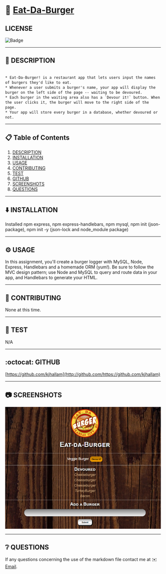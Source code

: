 
# 🍔 [Eat-Da-Burger](https://github.com/kjhallam/13_burger.git)

## LICENSE

![Badge](https://img.shields.io/badge/license-MIT-brightgreen)

---

## 📓 DESCRIPTION

```

* Eat-Da-Burger! is a restaurant app that lets users input the names of burgers they'd like to eat.  
* Whenever a user submits a burger's name, your app will display the burger on the left side of the page -- waiting to be devoured.  
* Each burger in the waiting area also has a `Devour it!` button. When the user clicks it, the burger will move to the right side of the page.  
* Your app will store every burger in a database, whether devoured or not.

```

---

## 📋 Table of Contents

  1. [DESCRIPTION](#description)
  2. [INSTALLATION](#installation)
  3. [USAGE](#usage)
  4. [CONTRIBUTING](#contributing)
  5. [TEST](#test)
  6. [GITHUB](#github)
  7. [SCREENSHOTS](#screenshots)
  8. [QUESTIONS](#questions)
  
---

## ⬇️ INSTALLATION

Installed npm express, npm express-handlebars, npm mysql, npm init (json-package), npm init -y (json-lock and node_module package)

---

## ⚙️ USAGE

In this assignment, you'll create a burger logger with MySQL, Node, Express, Handlebars and a homemade ORM (yum!). Be sure to follow the MVC design pattern; use Node and MySQL to query and route data in your app, and Handlebars to generate your HTML.

---

## 📓 CONTRIBUTING

None at this time.

---

## 🧪 TEST

N/A

---

## :octocat: GITHUB

[https://github.com/kjhallam](http://github.com/https://github.com/kjhallam)

---

## 📷 SCREENSHOTS

![burger-image](./public/assets/img/burger-SS.png)

---

## ❔ QUESTIONS

If any questions concerning the use of the markdown file contact me at ✉️ [Email](kjhallam321@gmail.com).
